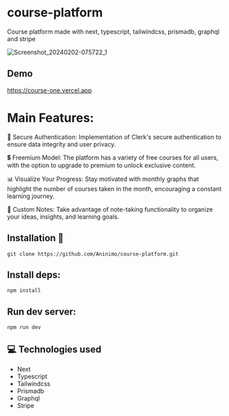 # course-platform
Course platform made with next, typescript, tailwindcss, prismadb, graphql and stripe

![Screenshot_20240202-075722_1](https://github.com/Aninimo/course-platform/assets/75839810/5c171ac2-1099-45a6-80f1-98511a4667bf)

## Demo
https://course-one.vercel.app

# Main Features:
🔐 Secure Authentication: Implementation of Clerk's secure authentication to ensure data integrity and user privacy.

💲 Freemium Model: The platform has a variety of free courses for all users, with the option to upgrade to premium to unlock exclusive content.

📊 Visualize Your Progress:
Stay motivated with monthly graphs that highlight the number of courses taken in the month, encouraging a constant learning journey.

📝 Custom Notes: Take advantage of note-taking functionality to organize your ideas, insights, and learning goals.

## Installation 💾
```
git clone https://github.com/Aninimo/course-platform.git
```

## Install deps:
```
npm install
```

## Run dev server:
```
npm run dev
```

## 💻 Technologies used
<ul>
  <li>Next</li>
  <li>Typescript</li>
  <li>Tailwindcss</li>
  <li>Prismadb</li>
  <li>Graphql</li>
  <li>Stripe</li>
</ul>
